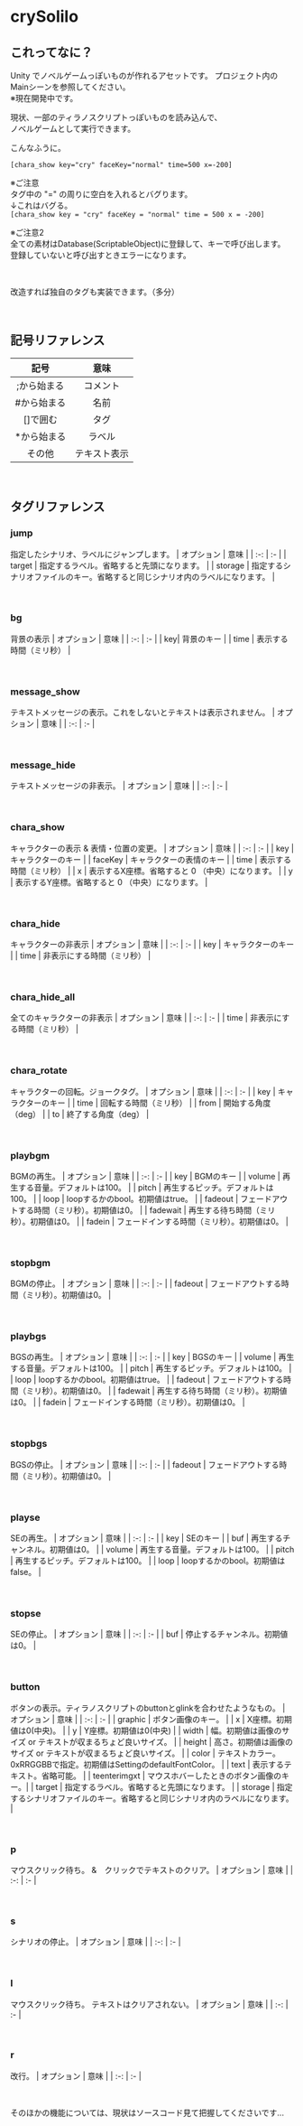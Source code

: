 # crySolilo

## これってなに？
Unity でノベルゲームっぽいものが作れるアセットです。
プロジェクト内の Mainシーンを参照してください。  
※現在開発中です。

現状、一部のティラノスクリプトっぽいものを読み込んで、  
ノベルゲームとして実行できます。

こんなふうに。

`[chara_show key="cry" faceKey="normal" time=500 x=-200]`

※ご注意  
タグ中の "=" の周りに空白を入れるとバグります。  
↓これはバグる。  
`[chara_show key = "cry" faceKey = "normal" time = 500 x = -200]`

※ご注意2  
全ての素材はDatabase(ScriptableObject)に登録して、キーで呼び出します。  
登録していないと呼び出すときエラーになります。

<br>

改造すれば独自のタグも実装できます。（多分）

<br>

## 記号リファレンス  

| 記号 | 意味 |
| :-: | :-: |
| ;から始まる | コメント |
| #から始まる | 名前 |
| []で囲む | タグ |
| *から始まる | ラベル |
| その他 | テキスト表示 |

<br>

## タグリファレンス  
### jump
指定したシナリオ、ラベルにジャンプします。
| オプション | 意味 |
| :-: | :- |
| target | 指定するラベル。省略すると先頭になります。 |
| storage | 指定するシナリオファイルのキー。省略すると同じシナリオ内のラベルになります。 |

<br>

### bg
背景の表示
| オプション | 意味 |
| :-: | :- |
| key| 背景のキー |
| time | 表示する時間（ミリ秒） |

<br>

### message_show
テキストメッセージの表示。これをしないとテキストは表示されません。
| オプション | 意味 |
| :-: | :- |

<br>

### message_hide

テキストメッセージの非表示。
| オプション | 意味 |
| :-: | :- |

<br>

### chara_show

キャラクターの表示 & 表情・位置の変更。
| オプション | 意味 |
| :-: | :- |
| key | キャラクターのキー |
| faceKey | キャラクターの表情のキー |
| time | 表示する時間（ミリ秒） |
| x | 表示するX座標。省略すると 0 （中央）になります。 |
| y | 表示するY座標。省略すると 0 （中央）になります。 |

<br>

### chara_hide

キャラクターの非表示
| オプション | 意味 |
| :-: | :- |
| key | キャラクターのキー |
| time | 非表示にする時間（ミリ秒） |

<br>

### chara_hide_all

全てのキャラクターの非表示
| オプション | 意味 |
| :-: | :- |
| time | 非表示にする時間（ミリ秒） |

<br>

### chara_rotate

キャラクターの回転。ジョークタグ。
| オプション | 意味 |
| :-: | :- |
| key | キャラクターのキー |
| time | 回転する時間（ミリ秒） |
| from | 開始する角度（deg） |
| to | 終了する角度（deg） |

<br>

### playbgm

BGMの再生。
| オプション | 意味 |
| :-: | :- |
| key | BGMのキー |
| volume | 再生する音量。デフォルトは100。 |
| pitch | 再生するピッチ。デフォルトは100。 |
| loop | loopするかのbool。初期値はtrue。 |
| fadeout | フェードアウトする時間（ミリ秒）。初期値は0。 |
| fadewait | 再生する待ち時間（ミリ秒）。初期値は0。 |
| fadein | フェードインする時間（ミリ秒）。初期値は0。 |

<br>

### stopbgm

BGMの停止。
| オプション | 意味 |
| :-: | :- |
| fadeout | フェードアウトする時間（ミリ秒）。初期値は0。 |

<br>

### playbgs

BGSの再生。
| オプション | 意味 |
| :-: | :- |
| key | BGSのキー |
| volume | 再生する音量。デフォルトは100。 |
| pitch | 再生するピッチ。デフォルトは100。 |
| loop | loopするかのbool。初期値はtrue。 |
| fadeout | フェードアウトする時間（ミリ秒）。初期値は0。 |
| fadewait | 再生する待ち時間（ミリ秒）。初期値は0。 |
| fadein | フェードインする時間（ミリ秒）。初期値は0。 |

<br>

### stopbgs

BGSの停止。
| オプション | 意味 |
| :-: | :- |
| fadeout | フェードアウトする時間（ミリ秒）。初期値は0。 |

<br>

### playse

SEの再生。
| オプション | 意味 |
| :-: | :- |
| key | SEのキー |
| buf | 再生するチャンネル。初期値は0。 |
| volume | 再生する音量。デフォルトは100。 |
| pitch | 再生するピッチ。デフォルトは100。 |
| loop | loopするかのbool。初期値はfalse。 |

<br>

### stopse

SEの停止。
| オプション | 意味 |
| :-: | :- |
| buf | 停止するチャンネル。初期値は0。 |

<br>

### button

ボタンの表示。ティラノスクリプトのbuttonとglinkを合わせたようなもの。
| オプション | 意味 |
| :-: | :- |
| graphic | ボタン画像のキー。 |
| x | X座標。初期値は0(中央)。 |
| y | Y座標。初期値は0(中央) |
| width | 幅。初期値は画像のサイズ or テキストが収まるちょど良いサイズ。 |
| height | 高さ。初期値は画像のサイズ or テキストが収まるちょど良いサイズ。 |
| color | テキストカラー。0xRRGGBBで指定。初期値はSettingのdefaultFontColor。 |
| text | 表示するテキスト。省略可能。 |
| teenterimgxt | マウスホバーしたときのボタン画像のキー。|
| target | 指定するラベル。省略すると先頭になります。 |
| storage | 指定するシナリオファイルのキー。省略すると同じシナリオ内のラベルになります。 |

<br>

### p

マウスクリック待ち。 &　クリックでテキストのクリア。
| オプション | 意味 |
| :-: | :- |

<br>

### s

シナリオの停止。
| オプション | 意味 |
| :-: | :- |

<br>

### l

マウスクリック待ち。 テキストはクリアされない。
| オプション | 意味 |
| :-: | :- |

<br>

### r

改行。
| オプション | 意味 |
| :-: | :- |

<br>


そのほかの機能については、現状はソースコード見て把握してくださいです...